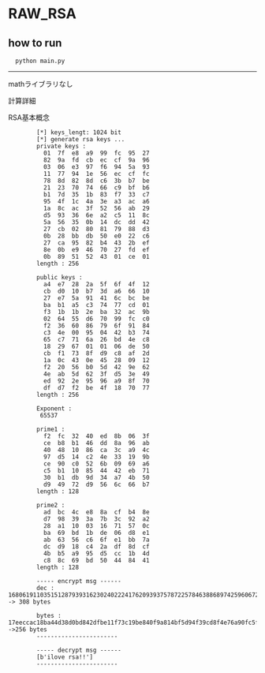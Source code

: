 # RAW_RSA

## how to run 

      python main.py
---------------------

mathライブラリなし　

計算詳細

RSA基本概念


            [*] keys_lengt: 1024 bit
            [*] generate rsa keys ...
            private keys :
              01  7f  e8  a9  99  fc  95  27
              82  9a  fd  cb  ec  cf  9a  96
              03  06  e3  97  f6  94  5a  93
              11  77  94  1e  56  ec  cf  fc
              78  8d  82  8d  c6  3b  b7  be
              21  23  70  74  66  c9  bf  b6
              b1  7d  35  1b  83  f7  33  c7
              95  4f  1c  4a  3e  a3  ac  a6
              1a  8c  ac  3f  52  56  ab  29
              d5  93  36  6e  a2  c5  11  8c
              5a  56  35  0b  14  dc  dd  42
              27  cb  02  80  81  79  88  d3
              0b  28  bb  db  50  e0  22  c6
              27  ca  95  82  b4  43  2b  ef
              8e  0b  e9  46  70  27  fd  ef
              0b  89  51  52  43  01  ce  01
            length : 256

            public keys :
              a4  e7  28  2a  5f  6f  4f  12
              cb  d0  10  b7  3d  a6  66  10
              27  e7  5a  91  41  6c  bc  be
              ba  b1  a5  c3  74  77  cd  01
              f3  1b  1b  2e  ba  32  ac  9b
              02  64  55  d6  70  99  fc  c0
              f2  36  60  86  79  6f  91  84
              c3  4e  00  95  04  42  b3  74
              65  c7  71  6a  26  bd  4e  c8
              18  29  67  01  01  06  de  50
              cb  f1  73  8f  d9  c8  af  2d
              1a  0c  43  0e  45  28  09  12
              f2  20  56  b0  5d  42  9e  62
              4e  ab  5d  62  3f  d5  3e  49
              ed  92  2e  95  96  a9  8f  70
              df  d7  f2  be  4f  18  70  77
            length : 256

            Exponent :
             65537

            prime1 :
              f2  fc  32  40  ed  8b  06  3f
              ce  b8  b1  46  dd  8a  96  ab
              40  48  10  86  ca  3c  a9  4c
              97  d5  14  c2  4e  33  19  9b
              ce  90  c0  52  6b  09  69  a6
              c5  b1  10  85  44  42  eb  71
              30  b1  db  9d  34  a7  4b  50
              d9  49  72  d9  56  6c  66  b7
            length : 128

            prime2 :
              ad  bc  4c  e8  8a  cf  b4  8e
              d7  98  39  3a  7b  3c  92  a2
              28  a1  10  03  16  71  57  0c
              ba  69  bd  1b  de  06  d8  e1
              ab  63  56  c6  6f  e1  bb  7a
              dc  d9  18  c4  2a  df  8d  cf
              4b  b5  a9  95  d5  cc  1b  4d
              c8  8c  69  bd  50  44  84  41
            length : 128

            ----- encrypt msg ------
            dec : 16806191103515128793931623024022241762093937578722578463886897425960672495025018765670899491016964304670663227652659173359758719769352429406311833696884367386367045172299225411817732898125783793937980886593772576767018142467234224263045590217273705465772831573989825912407067779992071616794838263574769676352 -> 308 bytes

            bytes : 17eeccac18ba44d38d0bd842dfbe11f73c19be840f9a814bf5d94f39cd8f4e76a90fc5f6dce001a20acf8475881e53aa3913c7d0c917d8b062bbb8f91a65d576444683d0f77c82d24b7bac8e5c2d3c40ad057b30bb1c5dac5d42150dedbc96a7c9ff60190e195a4bd7355ffd1a4babac970bd8e54c9980c6aa606565ee73b040 ->256 bytes
            -----------------------

            ----- decrypt msg ------
            [b'ilove rsa!!']
            -----------------------
